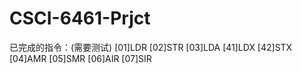 # CSCI-6461-Prjct
已完成的指令：(需要测试)
[01]LDR
[02]STR
[03]LDA
[41]LDX
[42]STX
[04]AMR
[05]SMR
[06]AIR
[07]SIR

